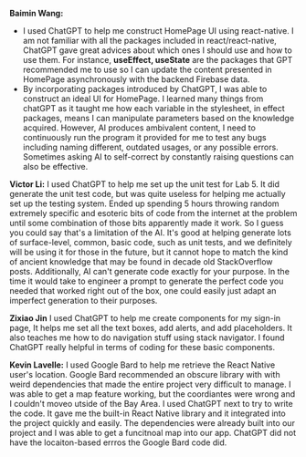 **Baimin Wang:**
- I used ChatGPT to help me construct HomePage UI using react-native. I am not familiar with all the packages included in react/react-native, ChatGPT gave great advices about which ones I should use and how to use them. For instance, **useEffect, useState** are the packages that GPT recommended me to use so I can update the content presented in HomePage asynchronously with the backend Firebase data. 
- By incorporating packages introduced by ChatGPT, I was able to construct an ideal UI for HomePage. I learned many things from chatGPT as it taught me how each variable in the stylesheet, in effect packages, means I can manipulate parameters based on the knowledge acquired. However, AI produces ambivalent content, I need to continuously run the program it provided for me to test any bugs including naming different, outdated usages, or any possible errors. Sometimes asking AI to self-correct by constantly raising questions can also be effective.

**Victor Li:**
I used ChatGPT to help me set up the unit test for Lab 5. It did generate the unit test code, but was quite useless for helping me actually set up the testing system. Ended up spending 5 hours throwing random extremely specific and esoteric bits of code from the internet at the problem until some combination of those bits apparently made it work. So I guess you could say that's a limitation of the AI. It's good at helping generate lots of surface-level, common, basic code, such as unit tests, and we definitely will be using it for those in the future, but it cannot hope to match the kind of ancient knowledge that may be found in decade old StackOverflow posts. Additionally, AI can't generate code exactly for your purpose. In the time it would take to engineer a prompt to generate the perfect code you needed that worked right out of the box, one could easily just adapt an imperfect generation to their purposes.

**Zixiao Jin**
I used ChatGPT to help me create components for my sign-in page, It helps me set all the text boxes, add alerts, and add placeholders. It also teaches me how to do navigation stuff using stack navigator. I found ChatGPT really helpful in terms of coding for these basic components.


**Kevin Lavelle:** 
I used Google Bard to help me retrieve the React Native user's location. Google Bard recommended an obscure library with with weird dependencies that made the entire project very difficult to manage. I was able to get a map feature working, but the coordiantes were wrong and I couldn't moveo utside of the Bay Area. I used ChatGPT next to try to write the code. It gave me the built-in React Native library and it integrated into the project quickly and easily. The dependencies were already built into our project and I was able to get a funcitnoal map into our app. ChatGPT did not have the locaiton-based errros the Google Bard code did. 
